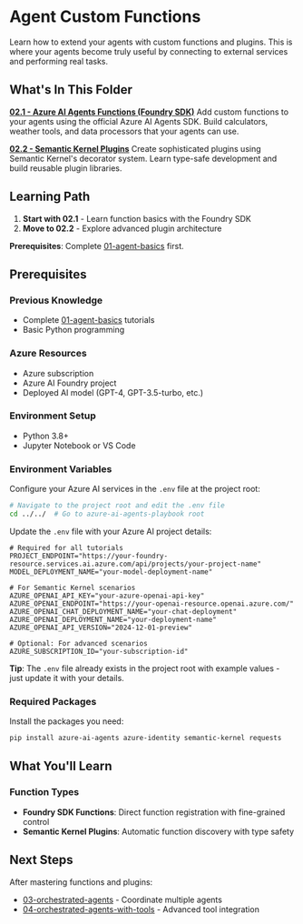 # Agent Custom Functions

Learn how to extend your agents with custom functions and plugins. This is where your agents become truly useful by connecting to external services and performing real tasks.

## What's In This Folder

**[02.1 - Azure AI Agents Functions (Foundry SDK)](02.1-azure_ai_agents_functions_foundry_sdk_tutorial.ipynb)**
Add custom functions to your agents using the official Azure AI Agents SDK. Build calculators, weather tools, and data processors that your agents can use.

**[02.2 - Semantic Kernel Plugins](02.2-azure_ai_agents_semantic_kernel_plugins_tutorial.ipynb)**
Create sophisticated plugins using Semantic Kernel's decorator system. Learn type-safe development and build reusable plugin libraries.

## Learning Path

1. **Start with 02.1** - Learn function basics with the Foundry SDK
2. **Move to 02.2** - Explore advanced plugin architecture

**Prerequisites**: Complete [01-agent-basics](../01-agent-basics/) first.

## Prerequisites

### Previous Knowledge
- Complete [01-agent-basics](../01-agent-basics/) tutorials
- Basic Python programming

### Azure Resources
- Azure subscription
- Azure AI Foundry project
- Deployed AI model (GPT-4, GPT-3.5-turbo, etc.)

### Environment Setup
- Python 3.8+
- Jupyter Notebook or VS Code

### Environment Variables
Configure your Azure AI services in the `.env` file at the project root:

```bash
# Navigate to the project root and edit the .env file
cd ../../  # Go to azure-ai-agents-playbook root
```

Update the `.env` file with your Azure AI project details:
```properties
# Required for all tutorials
PROJECT_ENDPOINT="https://your-foundry-resource.services.ai.azure.com/api/projects/your-project-name"
MODEL_DEPLOYMENT_NAME="your-model-deployment-name"

# For Semantic Kernel scenarios
AZURE_OPENAI_API_KEY="your-azure-openai-api-key"
AZURE_OPENAI_ENDPOINT="https://your-openai-resource.openai.azure.com/"
AZURE_OPENAI_CHAT_DEPLOYMENT_NAME="your-chat-deployment"
AZURE_OPENAI_DEPLOYMENT_NAME="your-deployment-name"
AZURE_OPENAI_API_VERSION="2024-12-01-preview"

# Optional: For advanced scenarios
AZURE_SUBSCRIPTION_ID="your-subscription-id"
```

**Tip**: The `.env` file already exists in the project root with example values - just update it with your details.

### Required Packages
Install the packages you need:

```bash
pip install azure-ai-agents azure-identity semantic-kernel requests
```

## What You'll Learn

### Function Types
- **Foundry SDK Functions**: Direct function registration with fine-grained control
- **Semantic Kernel Plugins**: Automatic function discovery with type safety


## Next Steps

After mastering functions and plugins:
- [03-orchestrated-agents](../03-orchestrated-agents/) - Coordinate multiple agents
- [04-orchestrated-agents-with-tools](../04-orchestrated-agents-with-tools/) - Advanced tool integration
